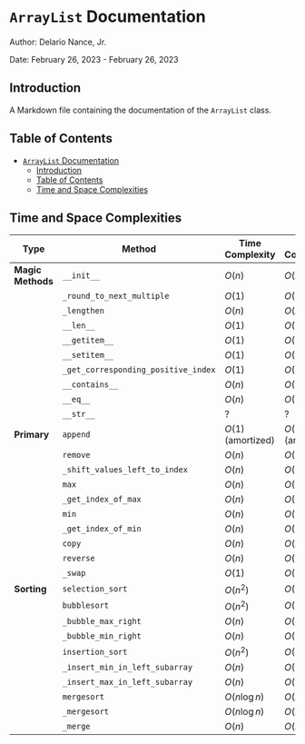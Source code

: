 # `ArrayList` Documentation

Author: Delario Nance, Jr.

Date: February 26, 2023 - February 26, 2023

## Introduction
A Markdown file containing the documentation of the `ArrayList` class.

## Table of Contents
- [`ArrayList` Documentation](#arraylist-documentation)
  - [Introduction](#introduction)
  - [Table of Contents](#table-of-contents)
  - [Time and Space Complexities](#time-and-space-complexities)

## Time and Space Complexities
| Type              | Method                              | Time Complexity    | Space Complexity   |
| ----------------- | ----------------------------------- | ------------------ | ------------------ |
| **Magic Methods** | `__init__`                          | $O(n)$             | $O(n)$             |
|                   | `_round_to_next_multiple`           | $O(1)$             | $O(1)$             |
|                   | `_lengthen`                         | $O(n)$             | $O(n)$             |
|                   | `__len__`                           | $O(1)$             | $O(1)$             |
|                   | `__getitem__`                       | $O(1)$             | $O(1)$             |
|                   | `__setitem__`                       | $O(1)$             | $O(1)$             |
|                   | `_get_corresponding_positive_index` | $O(1)$             | $O(1)$             |
|                   | `__contains__`                      | $O(n)$             | $O(1)$             |
|                   | `__eq__`                            | $O(n)$             | $O(1)$             |
|                   | `__str__`                           | ?                  | ?                  |
| **Primary**       | `append`                            | $O(1)$ (amortized) | $O(1)$ (amortized) |
|                   | `remove`                            | $O(n)$             | $O(1)$             |
|                   | `_shift_values_left_to_index`       | $O(n)$             | $O(1)$             |
|                   | `max`                               | $O(n)$             | $O(1)$             |
|                   | `_get_index_of_max`                 | $O(n)$             | $O(1)$             |
|                   | `min`                               | $O(n)$             | $O(1)$             |
|                   | `_get_index_of_min`                 | $O(n)$             | $O(1)$             |
|                   | `copy`                              | $O(n)$             | $O(n)$             |
|                   | `reverse`                           | $O(n)$             | $O(1)$             |
|                   | `_swap`                             | $O(1)$             | $O(1)$             |
| **Sorting**       | `selection_sort`                    | $O(n^2)$           | $O(1)$             |
|                   | `bubblesort`                        | $O(n^2)$           | $O(1)$             |
|                   | `_bubble_max_right`                 | $O(n)$             | $O(1)$             |
|                   | `_bubble_min_right`                 | $O(n)$             | $O(1)$             |
|                   | `insertion_sort`                    | $O(n^2)$           | $O(1)$             |
|                   | `_insert_min_in_left_subarray`      | $O(n)$             | $O(1)$             |
|                   | `_insert_max_in_left_subarray`      | $O(n)$             | $O(1)$             |
|                   | `mergesort`                         | $O(n \log{n})$     | $O(n \log{n})$?    |
|                   | `_mergesort`                        | $O(n \log{n})$     | $O(n \log{n})$?    |
|                   | `_merge`                            | $O(n)$             | $O(n)$             |